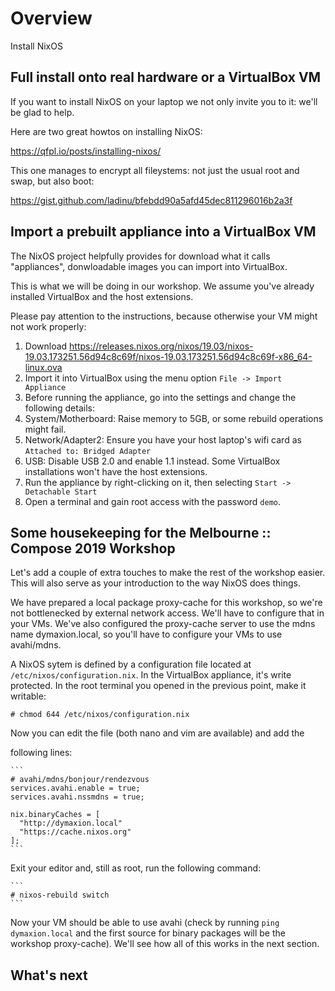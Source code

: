 # Overview

Install NixOS


## Full install onto real hardware or a VirtualBox VM

If you want to install NixOS on your laptop we not only invite you to it: we'll
be glad to help.

Here are two great howtos on installing NixOS:

https://qfpl.io/posts/installing-nixos/

This one manages to encrypt all fileystems: not just the usual root and swap,
but also boot:

https://gist.github.com/ladinu/bfebdd90a5afd45dec811296016b2a3f


## Import a prebuilt appliance into a VirtualBox VM

The NixOS project helpfully provides for download what it calls "appliances",
donwloadable images you can import into VirtualBox.

This is what we will be doing in our workshop. We assume you've already
installed VirtualBox and the host extensions.

Please pay attention to the instructions, because otherwise your VM might not
work properly:

1. Download https://releases.nixos.org/nixos/19.03/nixos-19.03.173251.56d94c8c69f/nixos-19.03.173251.56d94c8c69f-x86_64-linux.ova
1. Import it into VirtualBox using the menu option `File -> Import Appliance`
1. Before running the appliance, go into the settings and change the following details:
  1. System/Motherboard: Raise memory to 5GB, or some rebuild operations might fail.
  1. Network/Adapter2: Ensure you have your host laptop's wifi card as `Attached to: Bridged Adapter`
  1. USB: Disable USB 2.0 and enable 1.1 instead. Some VirtualBox installations won't have the host extensions.
1. Run the appliance by right-clicking on it, then selecting `Start ->
   Detachable Start`
1. Open a terminal and gain root access with the password `demo`.

## Some housekeeping for the Melbourne :: Compose 2019 Workshop

Let's add a couple of extra touches to make the rest of the workshop easier.
This will also serve as your introduction to the way NixOS does things.

We have prepared a local package proxy-cache for this workshop, so we're not
bottlenecked by external network access. We'll have to configure that in your
VMs. We've also configured the proxy-cache server to use the mdns name
dymaxion.local, so you'll have to configure your VMs to use avahi/mdns.

A NixOS sytem is defined by a configuration file located at
`/etc/nixos/configuration.nix`. In the VirtualBox appliance, it's write
protected. In the root terminal you opened in the previous point, make it
writable:

   ```
   # chmod 644 /etc/nixos/configuration.nix
   ```

Now you can edit the file (both nano and vim are available) and add the

following lines:

    ```
    # avahi/mdns/bonjour/rendezvous
    services.avahi.enable = true;
    services.avahi.nssmdns = true;

    nix.binaryCaches = [
      "http://dymaxion.local"
      "https://cache.nixos.org"
    ];
    ```
    
Exit your editor and, still as root, run the following command:

    ```
    # nixos-rebuild switch
    ```
    
Now your VM should be able to use avahi (check by running `ping dymaxion.local`
and the first source for binary packages will be the workshop proxy-cache).
We'll see how all of this works in the next section.

## What's next
